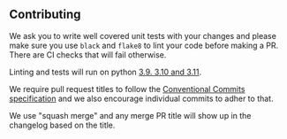 ## Contributing

We ask you to write well covered unit tests with your changes and please make sure you use `black` and `flake8` to lint your code before making a PR. There are CI checks that will fail otherwise.

Linting and tests will run on python [3.9. 3.10 and 3.11](https://github.com/spotify/confidence-sdk-python/blob/nicklasl-patch-1/.github/workflows/pull-requests.yaml#L22).

We require pull request titles to follow the [Conventional Commits specification](https://www.conventionalcommits.org/en/v1.0.0/) and we also encourage individual commits to adher to that.

We use "squash merge" and any merge PR title will show up in the changelog based on the title.


